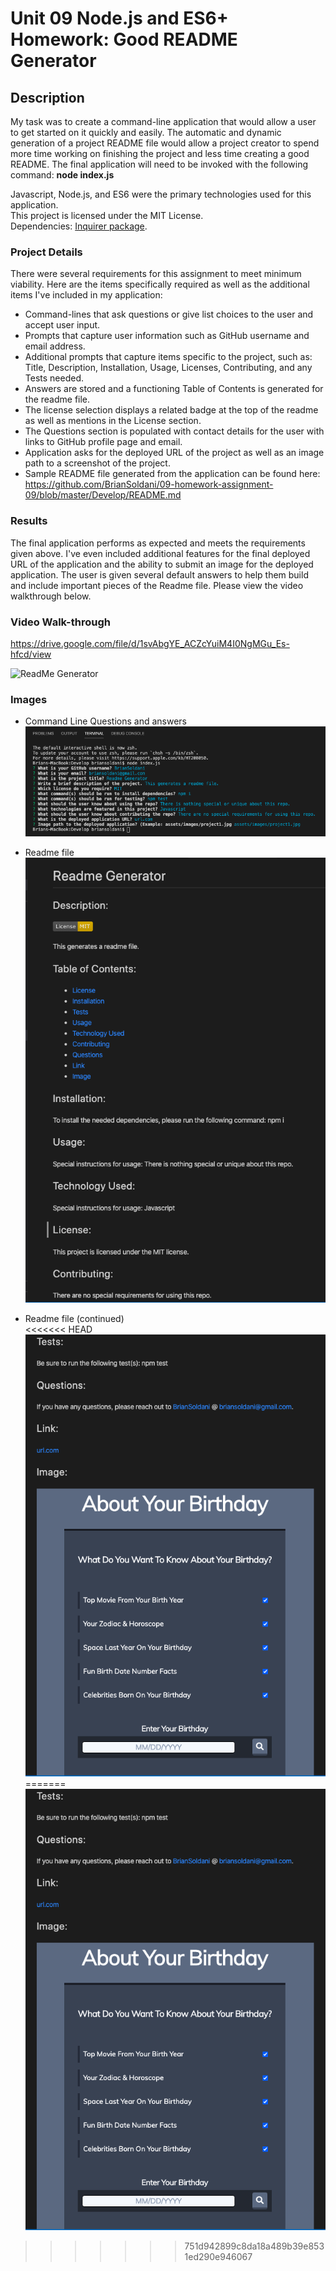 # Unit 09 Node.js and ES6+ Homework: Good README Generator

## Description

My task was to create a command-line application that would allow a user to get started on it quickly and easily. The automatic and dynamic generation of a project README file would allow a project creator to spend more time working on finishing the project and less time creating a good README. The final application will need to be invoked with the following command: **node index.js**<br>

Javascript, Node.js, and ES6 were the primary technologies used for this application.<br>
This project is licensed under the MIT License.<br>
Dependencies: [Inquirer package](https://www.npmjs.com/package/inquirer).<br>


### Project Details

There were several requirements for this assignment to meet minimum viability. Here are the items specifically required as well as the additional items I've included in my application:

- Command-lines that ask questions or give list choices to the user and accept user input.
- Prompts that capture user information such as GitHub username and email address.
- Additional prompts that capture items specific to the project, such as: Title, Description, Installation, Usage, Licenses, Contributing, and any Tests needed.
- Answers are stored and a functioning Table of Contents is generated for the readme file.
- The license selection displays a related badge at the top of the readme as well as mentions in the License section.
- The Questions section is populated with contact details for the user with links to GitHub profile page and email.
- Application asks for the deployed URL of the project as well as an image path to a screenshot of the project.
- Sample README file generated from the application can be found here: https://github.com/BrianSoldani/09-homework-assignment-09/blob/master/Develop/README.md


### Results

The final application performs as expected and meets the requirements given above. I've even included additional features for the final deployed URL of the application and the ability to submit an image for the deployed application. The user is given several default answers to help them build and include important pieces of the Readme file. Please view the video walkthrough below.

### Video Walk-through

https://drive.google.com/file/d/1svAbgYE_ACZcYuiM4I0NgMGu_Es-hfcd/view

![ReadMe Generator](/Develop/assets/images/readme_generator.gif) 


### Images

- Command Line Questions and answers<br>
![ReadMe Generator](/Develop/assets/images/command.jpg) 

- Readme file<br>
![ReadMe Generator](/Develop/assets/images/readme1.jpg) 

- Readme file (continued)<br>
<<<<<<< HEAD
![ReadMe Generator](/Develop/assets/images/readme2.jpg) 
=======
![ReadMe Generator](/Develop/assets/images/readme2.jpg) 
>>>>>>> 751d942899c8da18a489b39e8531ed290e946067
